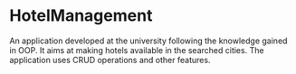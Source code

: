 # HotelManagement
An application developed at the university following the knowledge gained in OOP.
It aims at making hotels available in the searched cities.
The application uses CRUD operations and other features.
